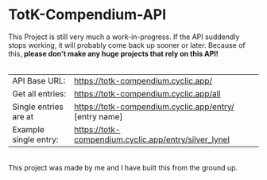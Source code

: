 # TotK-Compendium-API

This Project is still very much a work-in-progress. If the API suddendly stops working, it will probably come back up sooner or later. 
Because of this, **please don't make any huge projects that rely on this API!**
<br>
</br>

|  |  |
| ------ | ------ |
| API Base URL: | https://totk-compendium.cyclic.app/ |
| Get all entries: | https://totk-compendium.cyclic.app/all |
| Single entries are at | https://totk-compendium.cyclic.app/entry/ [entry name] |
| Example single entry: | https://totk-compendium.cyclic.app/entry/silver_lynel |

<br>
This project was made by me and I have built this from the ground up.